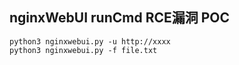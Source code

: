 ## nginxWebUI runCmd RCE漏洞 POC



```
python3 nginxwebui.py -u http://xxxx
python3 nginxwebui.py -f file.txt
```











